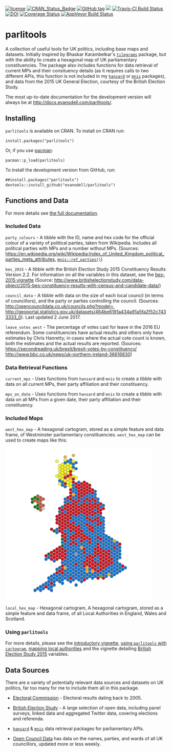 <!-- README.md is generated from README.Rmd. Please edit that file -->
<!-- rmarkdown v1 --> 

<!--to accomodate pandoc bug on windows-->



[![license](https://img.shields.io/github/license/mashape/apistatus.svg)](https://github.com/evanodell/parlitools/blob/master/LICENSE)
[![CRAN_Status_Badge](https://www.r-pkg.org/badges/version/parlitools)](https://cran.r-project.org/package=parlitools)
[![GitHub tag](https://img.shields.io/github/tag/evanodell/parlitools.svg)](https://github.com/evanodell/parlitools)
[![](https://cranlogs.r-pkg.org/badges/grand-total/parlitools)](https://dgrtwo.shinyapps.io/cranview/)
[![Travis-CI Build Status](https://travis-ci.org/evanodell/parlitools.svg?branch=master)](https://travis-ci.org/evanodell/parlitools)
[![DOI](https://zenodo.org/badge/86801920.svg)](https://zenodo.org/badge/latestdoi/86801920)
[![Coverage Status](https://img.shields.io/codecov/c/github/evanodell/parlitools/master.svg)](https://codecov.io/github/evanodell/parlitools?branch=master)
[![AppVeyor Build Status](https://ci.appveyor.com/api/projects/status/github/evanodell/parlitools?branch=master&svg=true)](https://ci.appveyor.com/project/evanodell/parlitools)

# parlitools

A collection of useful tools for UK politics, including base maps and datasets. Initially inspired by Bhaskar Karambelkar's [`tilegrams`](https://cran.r-project.org/package=tilegramsR) package, but with the ability to create a hexagonal map of UK parliamentary constituencies. The package also includes functions for data retrieval of current MPs and their consituency details (as it requires calls to two different APIs, this function is not included in my [`hansard`](https://cran.r-project.org/package=hansard) or [`mnis`](https://cran.r-project.org/package=mnis) packages), and data from the 2015 UK General Election, courtesy of the British Election Study.

The most up-to-date documentation for the development version will always be at http://docs.evanodell.com/parlitools/. 

## Installing

`parlitools` is available on CRAN. To install on CRAN run:

```
install.packages("parlitools")
```

Or, if you use [pacman](https://cran.r-project.org/package=pacman):

```
pacman::p_load(parlitools)
```

To install the development version from GitHub, run:

```
##install.packages("parlitools")
devtools::install_github("evanodell/parlitools")
```

## Functions and Data

For more details see [the full documentation](http://docs.evanodell.com/parlitools/).

### Included Data

`party_colours` - A tibble with the ID, name and hex code for the official colour of a variety of political parties, taken from Wikipedia. Includes all political parties with MPs and a number without MPs. (Sources: https://en.wikipedia.org/wiki/Wikipedia:Index_of_United_Kingdom_political_parties_meta_attributes, [`mnis::ref_parties()`](https://cran.r-project.org/package=mnis))

`bes_2015` - A tibble with the British Election Study 2015 Constituency Results Version 2.2. For information on all the variables in this dataset, see the [bes-2015 vignette](http://docs.evanodell.com/parlitools/articles/bes-2015.html) (Source: http://www.britishelectionstudy.com/data-object/2015-bes-constituency-results-with-census-and-candidate-data/)

`council_data` - A tibble with data on the size of each local council (in terms of councillors), and the party or parties controlling the council.  (Sources: http://opencouncildata.co.uk/councils.php?model=, http://geoportal.statistics.gov.uk/datasets/464be6191a434a91a5fa2f52c7433333_0). Last updated 2 June 2017.

`leave_votes_west` - The percentage of votes cast for leave in the 2016 EU referendum. Some constituencies have actual results and others only have estimates by Chris Hanretty; in cases where the actual cote count is known, both the estimates and the actual results are reported. (Sources: https://secondreading.uk/brexit/brexit-votes-by-constituency/ http://www.bbc.co.uk/news/uk-northern-ireland-36616830)

### Data Retrieval Functions

`current_mps` - Uses functions from `hansard` and `mnis` to create a tibble with data on all current MPs, their party affiliation and their constituency.

`mps_on_date`  - Uses functions from `hansard` and `mnis` to create a tibble with data on all MPs from a given date, their party affiliation and their constituency.

### Included Maps

`west_hex_map` - A hexagonal cartogram, stored as a simple feature and data frame, of Westminster parliamentary constituencies. `west_hex_map` can be used to create maps like this:

<img src="tools/hex_map.png" title="plot of chunk unnamed-chunk-2" alt="plot of chunk unnamed-chunk-2" width="456px" />

`local_hex_map` - Hexagonal cartogram, A hexagonal cartogram, stored as a simple feature and data frame, of all Local Authorities in England, Wales and Scotland.

### Using `parlitools`

For more details, please see the [introductory vignette](https://docs.evanodell.com/parlitools/articles/introduction.html), [using `parlitools` with `cartogram`](https://docs.evanodell.com/parlitools/articles/using-cartograms.html), [mapping local authorities](https://docs.evanodell.com/parlitools/articles/mapping-local-authorities.html) and the vignette detailing [British Election Study 2015](https://docs.evanodell.com/parlitools/articles/bes-2015.html) variables.

## Data Sources

There are a variety of potentially relevant data sources and datasets on UK politics, far too many for me to include them all in this package.

* [Electoral Commission](http://www.electoralcommission.org.uk/our-work/our-research/electoral-data) - Electoral results dating back to 2005.

* [British Election Study](http://www.britishelectionstudy.com/data/) - A large selection of open data, including panel surveys, linked data and aggregated Twitter data, covering elections and referenda.

* [`hansard`](https://cran.r-project.org/package=hansard) & [`mnis`](https://cran.r-project.org/package=mnis) data retrieval packages for parliamentary APIs.

* [Open Council Data](http://opencouncildata.co.uk/) has data on the names, parties, and wards of all UK councillors, updated more or less weekly.
